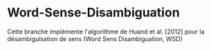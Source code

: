 # Word-Sense-Disambiguation
Cette branche implémente l'algorithme de Huand et al. [2012] pour la désambiguïsation de sens (Word Sens Disambiguation, WSD)
